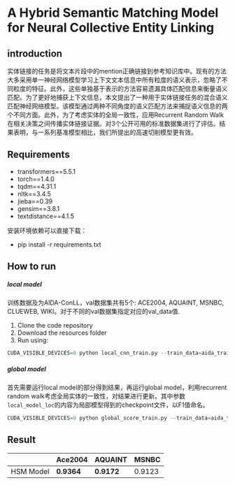 # A Hybrid Semantic Matching Model for Neural Collective Entity Linking

## introduction

实体链接的任务是将文本片段中的mention正确链接到参考知识库中。现有的方法大多采用单一神经网络模型学习上下文文本信息中所有粒度的语义表示，忽略了不同粒度的特征。此外，这些单独基于表示的方法容易遗漏具体匹配信息来衡量语义匹配。为了更好地捕获上下文信息，本文提出了一种用于实体链接任务的混合语义匹配神经网络模型。该模型通过两种不同角度的语义匹配方法来捕捉语义信息的两个不同方面。此外，为了考虑实体的全局一致性，应用Recurrent Random Walk在相关决策之间传播实体链接证据。对3个公开可用的标准数据集进行了评估。结果表明，与一系列基准模型相比，我们所提出的高速切削模型更有效。

## Requirements

- transformers==5.5.1
- torch==1.4.0
- tqdm==4.31.1
- nltk==3.4.5
- jieba==0.39
- gensim==3.8.1
- textdistance==4.1.5

安装环境依赖可以直接下载：

- pip install -r requirements.txt

## How to run

##### local model

训练数据及为AIDA-ConLL，val数据集共有5个: ACE2004, AQUAINT, MSNBC, CLUEWEB, WIKI。对于不同的val数据集指定对应的val_data值.

1. Clone the code repository
2. Download the resources folder
3. Run using:

```python
CUDA_VISIBLE_DEVICES=0 python local_cnn_train.py --train_data=aida_train --val_data=ace2004
```



##### global model

首先需要运行local model的部分得到结果，再运行global model，利用recurrent random walk考虑全局实体的一致性，对结果进行更新。其中参数`local_model_loc`的内容为局部模型得到的checkpoint文件，以F1值命名。

```python
CUDA_VISIBLE_DEVICES=0 python global_score_train.py --train_data=aida_train --val_data=ace2004 --local_model_loc=./model_save/ace2004_combine_att_entity/0.936.pkl
```



## Result

|           | Ace2004    | AQUAINT    | MSNBC  |
| :-------- | ---------- | ---------- | ------ |
| HSM Model | **0.9364** | **0.9172** | 0.9123 |

